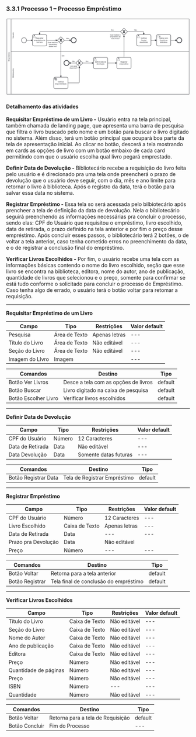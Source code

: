 ### 3.3.1 Processo 1 – Processo Empréstimo

![Processo Empréstimo](images/processoEmprestimo3.png "Modelo BPMN do Processo 1.")


#### Detalhamento das atividades

**Requisitar Empréstimo de um Livro -** Usuário entra na tela principal, também chamada de landing page, que apresenta uma barra de pesquisa que filtra o livro buscado pelo nome e um botão para buscar o livro digitado no sistema. Além disso, terá um botão principal que ocupará boa parte da tela de apresentação inicial. Ao clicar no botão, descerá a tela mostrando em cards as opções de livro com um botão embaixo de cada card permitindo com que o usuário escolha qual livro pegará emprestado.

**Definir Data de Devolução -** Bibliotecário recebe a requisição do livro feita pelo usuário e é direcionado pra uma tela onde preencherá o prazo de devolução que o usuário deve seguir, com o dia, mês e ano limite para retornar o livro à biblioteca. Após o registro da data, terá o botão para salvar essa data no sistema.

**Registrar Empréstimo -** Essa tela so será acessada pelo bilbiotecário após prencheer a tela de definição da data de devolução. Nela o bibliotecário seguirá preenchendo as informações necessárias pra concluir o processo, sendo elas: CPF do Usuário que requisitou o empréstimo, livro escolhido, data de retirada, o prazo definido na tela anterior e por fim o preço desse empréstimo. Após concluir esses passos, o bibliotecário terá 2 botões, o de voltar a tela anterior, caso tenha cometido erros no preenchimento da data, e o de registrar a conclusão final do empréstimo. 

**Verificar Livros Escolhidos -** Por fim, o usuário recebe uma tela com as informações básicas contendo o nome do livro escolhido, seção que esse livro se encontra na biblioteca, editora, nome do autor, ano de publicação, quantidade de livros que selecionou e o preço, somente para confirmar se está tudo conforme o solicitado para concluir o processo de Empréstimo. Caso tenha algo de errado, o usuário terá o botão voltar para retomar a requisição.

____________________________________________________________________________________________________________________________________________________________________

**Requisitar Empréstimo de um Livro**

| **Campo**       | **Tipo**         | **Restrições** | **Valor default** |
| ---             | ---              | ---            | ---               |
| Pesquisa           | Área de Texto   | Apenas letras |  ---              |
| Título do Livro           | Área de Texto   | Não editável |  ---              |
| Seção do Livro           | Área de Texto   | Não editável |  ---              |
| Imagem do LIvro           | Imagem  |  |  ---              |

| **Comandos**         |  **Destino**                   | **Tipo** |
| ---                  | ---                            | ---               |
| Botão Ver Livros               | Desce a tela com as opções de livros              | default           |
| Botão Buscar               | Livro digitado na caixa de pesquisa              | default           |
| Botão Escolher Livro             | Verificar livros escolhidos              | default           |

____________________________________________________________________________________________________________________________________________________________________

**Definir Data de Devolução**

| **Campo**       | **Tipo**         | **Restrições** | **Valor default** |
| ---             | ---              | ---            | ---               |
| CPF do Usuário          | Número   | 12 Caracteres | ---               |
| Data de Retirada          | Data   | Não editável | ---               |
| Data Devolução                 |   Data               |       Somente datas futuras        |     ---              |

| **Comandos**         |  **Destino**                   | **Tipo**          |
| ---                  | ---                            | ---               |
| Botão Registrar Data                     |  Tela de Registrar Empréstimo                              |  default                 |

____________________________________________________________________________________________________________________________________________________________________

**Registrar Empréstimo**

| **Campo**       | **Tipo**         | **Restrições** | **Valor default** |
| ---             | ---              | ---            | ---               |
| CPF do Usuário          | Número   | 12 Caracteres | ---               |
| Livro Escolhido          | Caixa de Texto   | Apenas letras | ---               |
| Data de Retirada          | Data   | --- |  ---              |
| Prazo pra Devolução          | Data   | Não editável |                |
| Preço         | Número   | ---  | ---               |

| **Comandos**         |  **Destino**                   | **Tipo** |
| ---                  | ---                            | ---               |
| Botão Voltar               | Retorna para a tela anterior          | default           |
| Botão Registrar               | Tela final de conclusão do empréstimo           | default           |

____________________________________________________________________________________________________________________________________________________________________

**Verificar Livros Escolhidos**

| **Campo**       | **Tipo**         | **Restrições** | **Valor default** |
| ---             | ---              | ---            | ---               |
| Título do Livro         | Caixa de Texto   | Não editável | ---               |
| Seção do Livro        | Caixa de Texto   | Não editável  | ---               |
| Nome do Autor         | Caixa de Texto   | Não editável  | ---               |
| Ano de publicação  | Caixa de Texto   | Não editável  | ---               |
| Editora | Caixa de Texto   | Não editável  | ---               |
| Preço | Número   | Não editável   | ---               |
| Quantidade de páginas | Número  | Não editável     | ---               |
| Preço | Número  | Não editável  | ---               |
| ISBN | Número  | ---     | ---               |
| Quantidade | Número  | Não editável  | ---               |



| **Comandos**         |  **Destino**                   | **Tipo** |
| ---                  | ---                            | ---               |
| Botão Voltar               | Retorna para a tela de Requisição          | default           |
| Botão Concluir               | Fim do Processo          | ---           |
